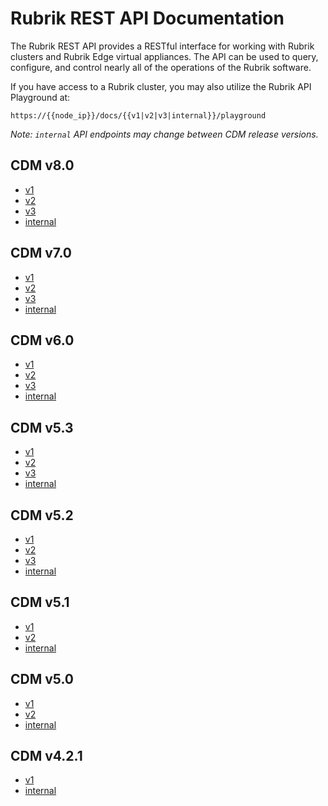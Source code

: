 # Rubrik REST API Documentation

The Rubrik REST API provides a RESTful interface for working with Rubrik clusters and Rubrik Edge virtual appliances. The API can be used to query, configure, and control nearly all of the operations of the Rubrik software.

If you have access to a Rubrik cluster, you may also utilize the Rubrik API Playground at:

`https://{{node_ip}}/docs/{{v1|v2|v3|internal}}/playground`

_Note: `internal` API endpoints may change between CDM release versions._

## CDM v8.0

* [v1](https://rubrikinc.github.io/api-doc-v1-8.0/)
* [v2](https://rubrikinc.github.io/api-doc-v2-8.0/)
* [v3](https://rubrikinc.github.io/api-doc-v3-8.0/)
* [internal](https://rubrikinc.github.io/api-doc-internal-8.0/)

## CDM v7.0

* [v1](https://rubrikinc.github.io/api-doc-v1-7.0/)
* [v2](https://rubrikinc.github.io/api-doc-v2-7.0/)
* [v3](https://rubrikinc.github.io/api-doc-v3-7.0/)
* [internal](https://rubrikinc.github.io/api-doc-internal-7.0/)

## CDM v6.0

* [v1](https://rubrikinc.github.io/api-doc-v1-6.0/)
* [v2](https://rubrikinc.github.io/api-doc-v2-6.0/)
* [v3](https://rubrikinc.github.io/api-doc-v3-6.0/)
* [internal](https://rubrikinc.github.io/api-doc-internal-6.0/)

## CDM v5.3

* [v1](https://rubrikinc.github.io/api-doc-v1-5.3/)
* [v2](https://rubrikinc.github.io/api-doc-v2-5.3/)
* [v3](https://rubrikinc.github.io/api-doc-v3-5.3/)
* [internal](https://rubrikinc.github.io/api-doc-internal-5.3/)

## CDM v5.2

* [v1](https://rubrikinc.github.io/api-doc-v1-5.2/)
* [v2](https://rubrikinc.github.io/api-doc-v2-5.2/)
* [v3](https://rubrikinc.github.io/api-doc-v3-5.2/)
* [internal](https://rubrikinc.github.io/api-doc-internal-5.2/)

## CDM v5.1

* [v1](https://rubrikinc.github.io/api-doc-v1-5.1/)
* [v2](https://rubrikinc.github.io/api-doc-v2-5.1/)
* [internal](https://rubrikinc.github.io/api-doc-internal-5.1/)

## CDM v5.0

* [v1](https://rubrikinc.github.io/api-doc-v1-5.0/)
* [v2](https://rubrikinc.github.io/api-doc-v2-5.0/)
* [internal](https://rubrikinc.github.io/api-doc-internal-5.0/)


## CDM v4.2.1

* [v1](https://rubrikinc.github.io/api-doc-v1/)
* [internal](https://rubrikinc.github.io/api-doc-internal/)
